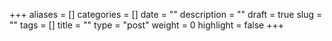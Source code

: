 +++
aliases      = []
categories   = []
date         = ""
description  = ""
draft        = true
slug         = ""
tags         = []
title        = ""
type         = "post"
weight       = 0
highlight    = false
+++


